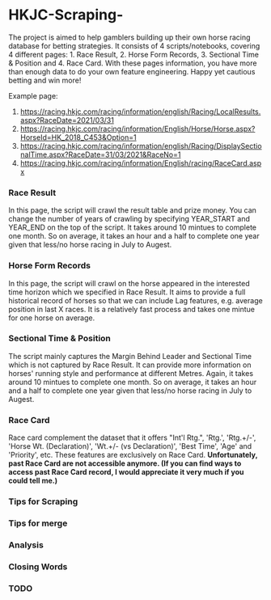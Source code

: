 # HKJC-Scraping-

The project is aimed to help gamblers building up their own horse racing database for betting strategies. It consists of 4 scripts/notebooks, covering 4 different pages: 1. Race Result, 2. Horse Form Records, 3. Sectional Time & Position and 4. Race Card. With these pages information, you have more than enough data to do your own feature engineering. Happy yet cautious betting and win more!

Example page:
1. https://racing.hkjc.com/racing/information/english/Racing/LocalResults.aspx?RaceDate=2021/03/31
2. https://racing.hkjc.com/racing/information/English/Horse/Horse.aspx?HorseId=HK_2018_C453&Option=1
3. https://racing.hkjc.com/racing/information/english/Racing/DisplaySectionalTime.aspx?RaceDate=31/03/2021&RaceNo=1
4. https://racing.hkjc.com/racing/information/English/racing/RaceCard.aspx

### Race Result
In this page, the script will crawl the result table and prize money. You can change the number of years of crawling by specifying YEAR_START and YEAR_END on the top of the script. It takes around 10 mintues to complete one month. So on average, it takes an hour and a half to complete one year given that less/no horse racing in July to Augest.

### Horse Form Records
In this page, the script will crawl on the horse appeared in the interested time horizon which we specified in Race Result. It aims to provide a full historical record of horses so that we can include Lag features, e.g. average position in last X races. It is a relatively fast process and takes one mintue for one horse on average.

### Sectional Time & Position
The script mainly captures the Margin Behind Leader and Sectional Time which is not captured by Race Result. It can provide more information on horses' running style and performance at different Metres. Again, it takes around 10 mintues to complete one month. So on average, it takes an hour and a half to complete one year given that less/no horse racing in July to Augest.

### Race Card
Race card complement the dataset that it offers "Int'l Rtg.", 'Rtg.', 'Rtg.+/-', 'Horse Wt. (Declaration)', 'Wt.+/- (vs Declaration)', 'Best Time', 'Age' and 'Priority', etc. These features are exclusively on Race Card. **Unfortunately, past Race Card are not accessible anymore. (If you can find ways to access past Race Card record, I would appreciate it very much if you could tell me.)**

### Tips for Scraping


### Tips for merge


### Analysis


### Closing Words


### TODO
